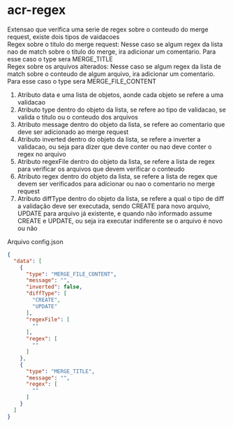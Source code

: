 # acr-regex

Extensao que verifica uma serie de regex sobre o conteudo do merge request, existe dois tipos de vaidacoes<br>
Regex sobre o titulo do merge request: Nesse caso se algum regex da lista nao de match sobre o titulo do merge, ira adicionar um comentario. Para esse caso o type sera MERGE_TITLE<br>
Regex sobre os arquivos alterados: Nesse caso se algum regex da lista de match sobre o conteudo de algum arquivo, ira adicionar um comentario. Para esse caso o type sera MERGE_FILE_CONTENT

1. Atributo data e uma lista de objetos, aonde cada objeto se refere a uma validacao
2. Atributo type dentro do objeto da lista, se refere ao tipo de validacao, se valida o titulo ou o conteudo dos arquivos
3. Atributo message dentro do objeto da lista, se refere ao comentario que deve ser adicionado ao merge request
4. Atributo inverted dentro do objeto da lista, se refere a inverter a validacao, ou seja para dizer que deve conter ou nao deve conter o regex no arquivo
5. Atributo regexFile dentro do objeto da lista, se refere a lista de regex para verificar os arquivos que devem verificar o conteudo
6. Atributo regex dentro do objeto da lista, se refere a lista de regex que devem ser verificados para adicionar ou nao o comentario no merge request
7. Atributo diffType dentro do objeto da lista, se refere a qual o tipo de diff a validação deve ser executada, sendo CREATE para novo arquivo, UPDATE para arquivo já existente, e quando não informado assume CREATE e UPDATE, ou seja ira executar indiferente se o arquivo é novo ou não

Arquivo config.json

```json
{
  "data": [
    {
      "type": "MERGE_FILE_CONTENT",
      "message": "",
      "inverted": false,
      "diffType": [
        "CREATE",
        "UPDATE"
      ],
      "regexFile": [
        ""
      ],
      "regex": [
        ""
      ]
    },
    {
      "type": "MERGE_TITLE",
      "message": "",
      "regex": [
        ""
      ]
    }
  ]
}
```

